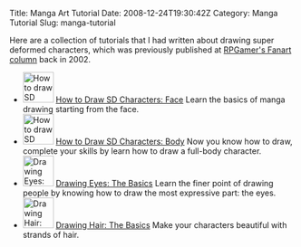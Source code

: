 Title: Manga Art Tutorial
Date: 2008-12-24T19:30:42Z
Category: Manga Tutorial
Slug: manga-tutorial

Here are a collection of tutorials that I had written about drawing super deformed characters, which was previously published at [RPGamer's Fanart column](http://www.rpgamer.com/fanart/) back in 2002.

<ul class="tutorial-list">
  <li class="tutorial-entry">
  <img src="{filename}/images/2008/12/preview.png" alt="How to draw SD characters: Face - Preview" title="How to draw SD characters: Face - Preview" width="54" height="54" class="alignright size-full wp-image-25" />
  <a href="{filename}manga-tutorial/how-to-draw-sd-characters-face.md">How to Draw SD Characters: Face</a>
  Learn the basics of manga drawing starting from the face.
  </li>

  <li class="tutorial-entry">
  <img src="{filename}/images/2008/12/preview.gif" alt="How to draw SD characters: Body - Preview" title="How to draw SD characters: Body - Preview" width="54" height="54" class="alignright size-full wp-image-49" />
  <a href="{filename}manga-tutorial/how-to-draw-sd-characters-body.md">How to Draw SD Characters: Body</a>
  Now you know how to draw, complete your skills by learn how to draw a full-body character.
  </li>

  <li class="tutorial-entry">
  <img src="{filename}/images/2008/12/preview1.gif" alt="Drawing Eyes: The Basics - Preview" title="Drawing Eyes: The Basics - Preview" width="54" height="54" class="alignright size-full wp-image-69" />
  <a href="{filename}manga-tutorial/drawing-eyes-the-basics.md">Drawing Eyes: The Basics</a>
  Learn the finer point of drawing people by knowing how to draw the most expressive part: the eyes.
  </li>

  <li class="tutorial-entry">
  <img src="{filename}/images/2008/12/preview.jpg" alt="Drawing Hair: The Basics - Preview" title="Drawing Hair: The Basics - Preview" width="54" height="54" class="alignright size-full wp-image-93" />
  <a href="{filename}manga-tutorial/drawing-hair-the-basics.md">Drawing Hair: The Basics</a>
  Make your characters beautiful with strands of hair.
  </li>
</ul>

